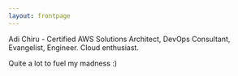 ```yaml
---
layout: frontpage
---
```


Adi Chiru - Certified AWS Solutions Architect, DevOps Consultant, Evangelist, Engineer. Cloud enthusiast.

Quite a lot to fuel my madness :)
